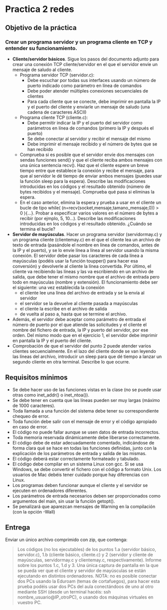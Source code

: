 # Practica 2 redes

## Objetivo de la práctica

### Crear un programa servidor y un programa cliente en TCP y entender su funcionamiento.

- **Cliente/servidor básicos**. Sigue los pasos del documento adjunto para crear una conexión TCP cliente/servidor en el que el servidor envíe un mensaje de saludo al cliente.
    - Programa servidor TCP (servidor.c):
        - Debe escuchar por todas sus interfaces usando un número de puerto indicado como parámetro en línea de comandos
        - Debe poder atender múltiples conexiones secuenciales de clientes
        - Para cada cliente que se conecte, debe imprimir en pantalla la IP y el puerto del cliente y enviarle un mensaje de saludo (una cadena de caracteres ASCII)
    - Programa cliente TCP (cliente.c):
        - Debe permitir indicar la IP y el puerto del servidor como parámetros en línea de comandos (primero la IP y después el puerto)
        - Se debe conectar al servidor y recibir el mensaje del mismo
        - Debe imprimir el mensaje recibido y el número de bytes que se han recibido
    - Comprueba si es posible que el servidor envíe dos mensajes con sendas funciones send() y que el cliente reciba ambos mensajes con una única sentencia recv(). Haz que el cliente espere un breve tiempo entre que establece la conexión y recibe el mensaje, para que al servidor le dé tiempo de enviar ambos mensajes (puedes usar la función sleep para la espera). Describe las modificaciones introducidas en los códigos y el resultado obtenido (número de bytes recibidos y el mensaje). Comprueba qué pasa si eliminas la espera.
    - En el caso anterior, elimina la espera y prueba a usar en el cliente un bucle de tipo while( (n=recv(socket,mensaje,tamano_mensaje,0)) > 0 ){...}. Probar a especificar varios valores en el número de bytes a recibir (por ejmplo, 5, 10...). Describe las modificaciones introducidas en los códigos y el resultado obtenido. ¿Cuándo se termina el bucle?
- **Servidor de mayúsculas**. Hacer un programa servidor (servidormay.c) y un programa cliente (clientemay.c) en el que el cliente lea un archivo de texto de entrada (pasándole el nombre en línea de comandos, antes de la IP y el puerto), y se lo envíe línea a línea al servidor usando la misma conexión. El servidor debe pasar los caracteres de cada línea a mayúsculas (podéis usar la función toupper() para hacer esa conversión) y devolverle al cliente la línea convertida. Por último, el cliente va recibiendo las líneas y las va escribiendo en un archivo de salida, que debe tener el mismo nombre que el archivo de entrada pero todo en mayúsculas (nombre y extensión). El funcionamiento debe ser el siguiente: una vez establecida la conexión
    - el cliente lee una línea del archivo de entrada y se la envía al servidor
    - el servidor se la devuelve al cliente pasada a mayúsculas
    - el cliente la escribe en el archivo de salida
    - de vuelta al paso a, hasta que se termine el archivo.
- Además, el servidor debe aceptar como parámetro de entrada el número de puerto por el que atiende las solicitudes y el cliente el nombre del fichero de entrada, la IP y puerto del servidor, por ese orden. Del mismo modo que en el ejercicio 1, el servidor debe imprimir en pantalla la IP y el puerto del cliente.
- Comprobación de que el servidor del punto 2 puede atender varios clientes secuencialmente. En el lazo del cliente donde se van leyendo las líneas del archivo, introducir un sleep para que dé tiempo a lanzar un segundo cliente en otra terminal. Describe lo que ocurre.

## Requisitos mínimos

- Se debe hacer uso de las funciones vistas en la clase (no se puede usar otras como inet_addr() o inet_ntoa()).
- Se debe tener en cuenta que las líneas pueden ser muy largas (máximo de 1000 caracteres).
- Toda llamada a una función del sistema debe tener su correspondiente chequeo de error.
- Toda función debe salir con el mensaje de error y el código apropiado en caso de error.
- El código no puede fallar aunque se usen datos de entrada incorrectos.
- Toda memoria reservada dinámicamente debe liberarse correctamente.
- El código debe de estar adecuadamente comentado,  indicándose de forma clara qué se hace en todas las funciones definidas, junto con la explicación de los parámetros de entrada y salida de las mismas.
- El código deberá estar correctamente formateado y tabulado.
- El código debe compilar en un sistema Linux con gcc. Si se usa Windows, se debe convertir el fichero con el código a formato Unix. Los usuarios de Mac debéis tener cuidado porque hay diferencias con Linux.
- Los programas deben funcionar aunque el cliente y el servidor se ejecuten en ordenadores diferentes.
- Los parámetros de entrada necesarios deben ser proporcionados como argumentos del main, sin usar la función getopt().
- Se penalizará que aparezcan mensajes de Warning en la compilación (con la opción -Wall)


## Entrega

Enviar un único archivo comprimido con zip, que contenga:

> Los códigos (no los ejecutables) de los puntos 1.a (servidor básico, servidor.c), 1.b (cliente básico, cliente.c) y 2 (servidor y cliente de mayúsculas, servidormay.c y clientemay.c, respectivamente).
> Informe sobre los puntos 1.c, 1.d y 3.
> Una única captura de pantalla en la que se pueda ver que el cliente y servidor de mayúsculas se están ejecutando en distintos ordenadores. NOTA: no es posible conectar dos PCs usando la Eduroam (temas de cortafuegos), para hacer esta prueba podéis usar dos PCs del aula conectándoos de uno al otro mediante SSH (desde un terminal hacéis: ssh nombre_usuario@IP_otroPC), o usando dos máquinas virtuales en vuestro PC.


